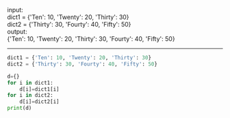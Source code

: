 input:  
dict1 = {'Ten': 10, 'Twenty': 20, 'Thirty': 30}  
dict2 = {'Thirty': 30, 'Fourty': 40, 'Fifty': 50}  
output:  
{'Ten': 10, 'Twenty': 20, 'Thirty': 30, 'Fourty': 40, 'Fifty': 50}

---

```python
dict1 = {'Ten': 10, 'Twenty': 20, 'Thirty': 30}
dict2 = {'Thirty': 30, 'Fourty': 40, 'Fifty': 50}

d={}
for i in dict1:
    d[i]=dict1[i]
for i in dict2:
    d[i]=dict2[i]
print(d)
```
